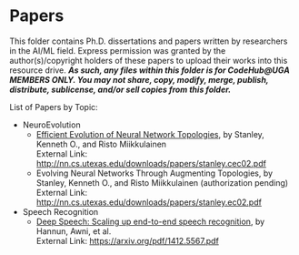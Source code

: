 # Papers

This folder contains Ph.D. dissertations and papers written by researchers in the AI/ML field. Express permission was granted by the author(s)/copyright holders of these papers to upload their works into this resource drive. <b><i>As such, any files within this folder is for CodeHub@UGA MEMBERS ONLY. You may not share, copy, modify, merge, publish, distribute, sublicense, and/or sell copies from this folder.</i></b>

List of Papers by Topic:

- NeuroEvolution
  * [Efficient Evolution of Neural Network Topologies][EENNT], by Stanley, Kenneth O., and Risto Miikkulainen<br>
  External Link: http://nn.cs.utexas.edu/downloads/papers/stanley.cec02.pdf
  * Evolving Neural Networks Through Augmenting Topologies, by Stanley, Kenneth O., and Risto Miikkulainen (authorization pending)<br>
  External Link: http://nn.cs.utexas.edu/downloads/papers/stanley.ec02.pdf
- Speech Recognition
  * [Deep Speech: Scaling up end-to-end speech recognition][DSSUETESR], by Hannun, Awni, et al. <br>
  External Link: https://arxiv.org/pdf/1412.5567.pdf
  
[EENNT]: https://github.com/CodeHub-UGA/Concepts/blob/main/MachineLearning%7CAI/Papers/Efficient%20Evolution%20of%20Neural%20Network%20Topologies.pdf
[DSSUETESR]: https://github.com/CodeHub-UGA/Concepts/blob/main/MachineLearning%7CAI/Papers/Deep%20Speech%20Scaling%20up%20end-to-end%20speech%20recognition.pdf

